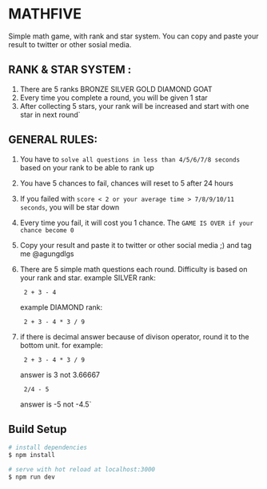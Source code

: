 # MATHFIVE
Simple math game, with rank and star system. You can copy and paste your result to twitter or other sosial media.

## RANK & STAR SYSTEM :

1. There are 5 ranks BRONZE SILVER GOLD DIAMOND GOAT
2. Every time you complete a round, you will be given 1 star
3. After collecting 5 stars, your rank will be increased and start with one star in next round`

## GENERAL RULES:

1. You have to `solve all questions in less than 4/5/6/7/8 seconds` based on your rank to be able to rank up
2. You have 5 chances to fail, chances will reset to 5 after 24 hours
3. If you failed with `score < 2 or your average time > 7/8/9/10/11 seconds`, you will be star down
4. Every time you fail, it will cost you 1 chance. The `GAME IS OVER if your chance become 0`
5. Copy your result and paste it to twitter or other social media ;) and tag me @agungdlgs
6. There are 5 simple math questions each round. Difficulty is based on your rank and star. 
    example SILVER rank:
    
        2 + 3 - 4
    
    example DIAMOND rank:
    
        2 + 3 - 4 * 3 / 9
        
7. if there is decimal answer because of divison operator, round it to the bottom unit. for example:
        
        2 + 3 - 4 * 3 / 9
        
    answer is 3 not 3.66667
        
        2/4 - 5
        
    answer is -5 not -4.5`

## Build Setup

```bash
# install dependencies
$ npm install

# serve with hot reload at localhost:3000
$ npm run dev

```
